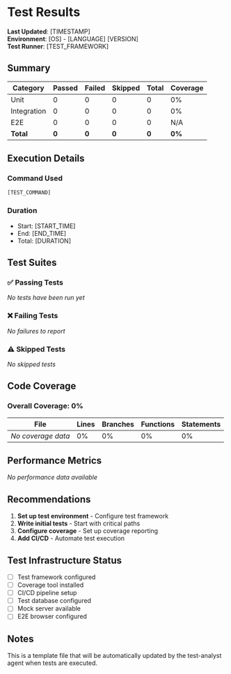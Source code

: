 # Test Results

**Last Updated**: [TIMESTAMP]  
**Environment**: [OS] - [LANGUAGE] [VERSION]  
**Test Runner**: [TEST_FRAMEWORK]

## Summary

| Category | Passed | Failed | Skipped | Total | Coverage |
|----------|--------|--------|---------|-------|----------|
| Unit | 0 | 0 | 0 | 0 | 0% |
| Integration | 0 | 0 | 0 | 0 | 0% |
| E2E | 0 | 0 | 0 | 0 | N/A |
| **Total** | **0** | **0** | **0** | **0** | **0%** |

## Execution Details

### Command Used
```bash
[TEST_COMMAND]
```

### Duration
- Start: [START_TIME]
- End: [END_TIME]
- Total: [DURATION]

## Test Suites

### ✅ Passing Tests
*No tests have been run yet*

### ❌ Failing Tests
*No failures to report*

### ⚠️ Skipped Tests
*No skipped tests*

## Code Coverage

### Overall Coverage: 0%

| File | Lines | Branches | Functions | Statements |
|------|-------|----------|-----------|------------|
| *No coverage data* | 0% | 0% | 0% | 0% |

## Performance Metrics

*No performance data available*

## Recommendations

1. **Set up test environment** - Configure test framework
2. **Write initial tests** - Start with critical paths
3. **Configure coverage** - Set up coverage reporting
4. **Add CI/CD** - Automate test execution

## Test Infrastructure Status

- [ ] Test framework configured
- [ ] Coverage tool installed
- [ ] CI/CD pipeline setup
- [ ] Test database configured
- [ ] Mock server available
- [ ] E2E browser configured

## Notes

This is a template file that will be automatically updated by the test-analyst agent when tests are executed.